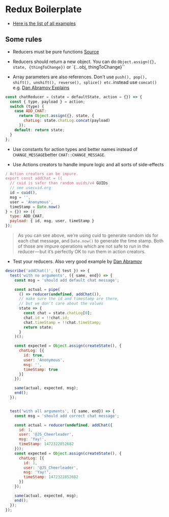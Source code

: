 # Redux Boilerplate

* [Here is the list of all examples](https://redux.js.org/introduction/examples)

## Some rules

* Reducers must be pure functions [Source](https://medium.com/javascript-scene/10-tips-for-better-redux-architecture-69250425af44)

* Reducers should return a new object. You can do `Object.assign({}, state, {thingToChange})` or `{...obj, thingToChange}``

* Array parameters are also references. Don't use `push(), pop(), shift(), unshift(), reverse(), splice() etc.`instead use `concat()` e.g. [Dan Abramov Explains](https://egghead.io/lessons/react-redux-avoiding-array-mutations-with-concat-slice-and-spread)

```js
const chatReducer = (state = defaultState, action = {}) => {
  const { type, payload } = action;
  switch (type) {
    case ADD_CHAT:
      return Object.assign({}, state, {
        chatLog: state.chatLog.concat(payload)
      });
    default: return state;
  }
};
```

* Use constants for action types and better names instead of `CHANGE_MESSAGE`better `CHAT::CHANGE_MESSAGE`. 

* Use Actions creators to handle impure logic and all sorts of side-effects

```js
/ Action creators can be impure.
export const addChat = ({
  // cuid is safer than random uuids/v4 GUIDs
  // see usecuid.org
  id = cuid(),
  msg = '',
  user = 'Anonymous',
  timeStamp = Date.now()
} = {}) => ({
  type: ADD_CHAT,
  payload: { id, msg, user, timeStamp }
});
```
> As you can see above, we’re using cuid to generate random ids for each chat message, and `Date.now()` to generate the time stamp. Both of those are impure operations which are not safe to run in the reducer — but it’s perfectly OK to run them in action creators.

* Test your reducers. Also very good example by [Dan Abramov](https://egghead.io/lessons/react-redux-writing-a-counter-reducer-with-tests)

```js
describe('addChat()', ({ test }) => {
  test('with no arguments', ({ same, end}) => {
    const msg = 'should add default chat message';

    const actual = pipe(
      () => reducer(undefined, addChat()),
      // make sure the id and timestamp are there,
      // but we don't care about the values
      state => {
        const chat = state.chatLog[0];
        chat.id = !!chat.id;
        chat.timeStamp = !!chat.timeStamp;
        return state;
      }
    )();

    const expected = Object.assign(createState(), {
      chatLog: [{
        id: true,
        user: 'Anonymous',
        msg: '',
        timeStamp: true
      }]
    });

    same(actual, expected, msg);
    end();
  });


  test('with all arguments', ({ same, end}) => {
    const msg = 'should add correct chat message';

    const actual = reducer(undefined, addChat({
      id: 1,
      user: '@JS_Cheerleader',
      msg: 'Yay!',
      timeStamp: 1472322852682
    }));
    const expected = Object.assign(createState(), {
      chatLog: [{
        id: 1,
        user: '@JS_Cheerleader',
        msg: 'Yay!',
        timeStamp: 1472322852682
      }]
    });

    same(actual, expected, msg);
    end();
  });
});
```
